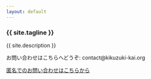```yaml
---
layout: default
---
```

<article class="home" role="article">
    <section class="landing" role="document">
        <h1>{{ site.tagline }}</h1>
<p>{{ site.description }}</p>
<p>お問い合わせはこちらへどうぞ: contact@kikuzuki<span class="obfuscate">-</span>kai.org</p>
<a href="{{site.url}}/docs/contact.html">匿名でのお問い合わせはこちらから</a>
    </section>
    <section class="backers" role="document">
        <div class="opencollective"><script src="https://opencollective.com/kikuzukikai/banner.js"></script></div>
    </section>
</article>
